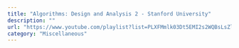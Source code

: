 ```yaml
---
title: "Algorithms: Design and Analysis 2 - Stanford University"
description: ""
url: "https://www.youtube.com/playlist?list=PLXFMmlk03Dt5EMI2s2WQBsLsZl7A5HEK6"
category: "Miscellaneous"
---
```

